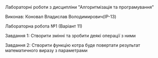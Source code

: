 Лабораторні роботи з дисципліни "Алгоритмізація та програмування"

Виконав: Коновал Владислав Володимирович(ІР-13)

Лабораторна робота №1 (Варіант 11)

Завдання 1: Cтворити змінні та зробити деякі операції з ними

Завдання 2: Створити функцію котра буде повертати результат математичного виразу з параметрами